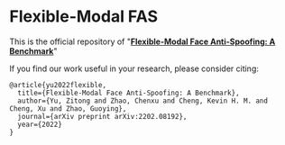 # Flexible-Modal FAS

This is the official repository of "**[Flexible-Modal Face Anti-Spoofing: A Benchmark](https://arxiv.org/pdf/2202.08192.pdf)**"


If you find our work useful in your research, please consider citing:

    @article{yu2022flexible,
      title={Flexible-Modal Face Anti-Spoofing: A Benchmark},
      author={Yu, Zitong and Zhao, Chenxu and Cheng, Kevin H. M. and Cheng, Xu and Zhao, Guoying},
      journal={arXiv preprint arXiv:2202.08192},
      year={2022}
    }

